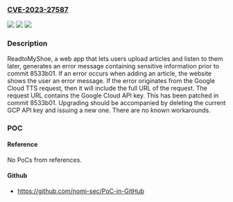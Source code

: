 ### [CVE-2023-27587](https://cve.mitre.org/cgi-bin/cvename.cgi?name=CVE-2023-27587)
![](https://img.shields.io/static/v1?label=Product&message=readtomyshoe&color=blue)
![](https://img.shields.io/static/v1?label=Version&message=%3D%20%3C%3D%200.2.0%20&color=brighgreen)
![](https://img.shields.io/static/v1?label=Vulnerability&message=CWE-209%3A%20Generation%20of%20Error%20Message%20Containing%20Sensitive%20Information&color=brighgreen)

### Description

ReadtoMyShoe, a web app that lets users upload articles and listen to them later, generates an error message containing sensitive information prior to commit 8533b01. If an error occurs when adding an article, the website shows the user an error message. If the error originates from the Google Cloud TTS request, then it will include the full URL of the request. The request URL contains the Google Cloud API key. This has been patched in commit 8533b01. Upgrading should be accompanied by deleting the current GCP API key and issuing a new one. There are no known workarounds.

### POC

#### Reference
No PoCs from references.

#### Github
- https://github.com/nomi-sec/PoC-in-GitHub

